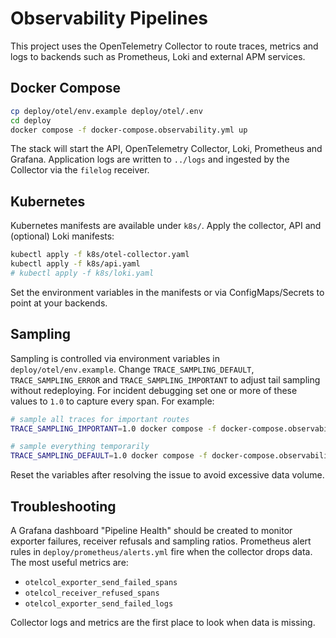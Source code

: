 # Observability Pipelines

This project uses the OpenTelemetry Collector to route traces, metrics and logs
to backends such as Prometheus, Loki and external APM services.

## Docker Compose

```bash
cp deploy/otel/env.example deploy/otel/.env
cd deploy
docker compose -f docker-compose.observability.yml up
```

The stack will start the API, OpenTelemetry Collector, Loki, Prometheus and
Grafana. Application logs are written to `../logs` and ingested by the Collector
via the `filelog` receiver.

## Kubernetes

Kubernetes manifests are available under `k8s/`. Apply the collector, API and
(optional) Loki manifests:

```bash
kubectl apply -f k8s/otel-collector.yaml
kubectl apply -f k8s/api.yaml
# kubectl apply -f k8s/loki.yaml
```

Set the environment variables in the manifests or via ConfigMaps/Secrets to
point at your backends.

## Sampling

Sampling is controlled via environment variables in `deploy/otel/env.example`.
Change `TRACE_SAMPLING_DEFAULT`, `TRACE_SAMPLING_ERROR` and
`TRACE_SAMPLING_IMPORTANT` to adjust tail sampling without redeploying.
For incident debugging set one or more of these values to `1.0` to capture
every span. For example:

```bash
# sample all traces for important routes
TRACE_SAMPLING_IMPORTANT=1.0 docker compose -f docker-compose.observability.yml up

# sample everything temporarily
TRACE_SAMPLING_DEFAULT=1.0 docker compose -f docker-compose.observability.yml up
```

Reset the variables after resolving the issue to avoid excessive data volume.

## Troubleshooting

A Grafana dashboard "Pipeline Health" should be created to monitor exporter
failures, receiver refusals and sampling ratios. Prometheus alert rules in
`deploy/prometheus/alerts.yml` fire when the collector drops data. The most
useful metrics are:

- `otelcol_exporter_send_failed_spans`
- `otelcol_receiver_refused_spans`
- `otelcol_exporter_send_failed_logs`

Collector logs and metrics are the first place to look when data is missing.
